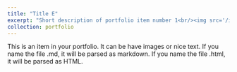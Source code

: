 ```yaml
---
title: "Title E"
excerpt: "Short description of portfolio item number 1<br/><img src='/images/competitions/competition_5.jpg'>"
collection: portfolio
---
```


This is an item in your portfolio. It can be have images or nice text. If you name the file .md, it will be parsed as markdown. If you name the file .html, it will be parsed as HTML. 
